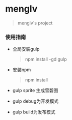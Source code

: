 # menglv
> menglv's project

### 使用指南 ###

- 全局安装gulp  

  > npm install -gd gulp

- 安装npm

  > npm install

- gulp sprite 生成雪碧图

- gulp debug为开发模式

- gulp build为发布模式

